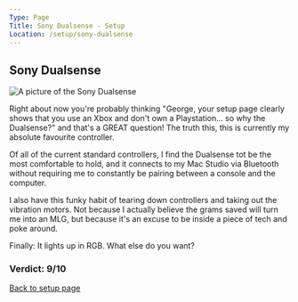 ```yaml
---
Type: Page
Title: Sony Dualsense - Setup
Location: /setup/sony-dualsense
---
```


## Sony Dualsense

<div class="img-container-wide"> <img class="setup-image" alt="A picture of the Sony Dualsense" src="https://raw.githubusercontent.com/george-probably/probably.blog/main/Images/setup/sony-dualsense.webp"> </div>

Right about now you're probably thinking "George, your setup page clearly shows that you use an Xbox and don't own a Playstation... so why the Dualsense?" and that's a GREAT question! The truth this, this is currently my absolute favourite controller.

Of all of the current standard controllers, I find the Dualsense tot be the most comfortable to hold, and it connects to my Mac Studio via Bluetooth without requiring me to constantly be pairing between a console and the computer.

I also have this funky habit of tearing down controllers and taking out the vibration motors. Not because I actually believe the grams saved will turn me into an MLG, but because it's an excuse to be inside a piece of tech and poke around.

Finally: It lights up in RGB. What else do you want?

### Verdict: 9/10

[Back to setup page](/setup)